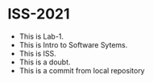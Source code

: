 # ISS-2021
* This is Lab-1.
* This is Intro to Software Sytems.
* This is ISS.
* This is a doubt.
* This is a commit from local repository
